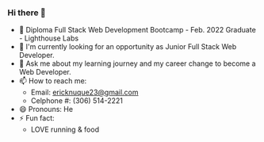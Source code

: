 ### Hi there 👋
- 🔭 Diploma Full Stack Web Development Bootcamp - Feb. 2022 Graduate - Lighthouse Labs 
 - 🌱 I'm currently looking for an opportunity as Junior Full Stack Web Developer.
 - 💬 Ask me about my learning journey and my career change to become a Web Developer.
 - 📫 How to reach me: 
   * Email: ericknuque23@gmail.com
   * Celphone #: (306) 514-2221
 - 😄 Pronouns: He
 - ⚡ Fun fact:
   * LOVE running & food

###
<!--
**enukeWebDev/enukeWebDev** is a ✨ _special_ ✨ repository because its `README.md` (this file) appears on your GitHub profile.

Here are some ideas to get you started:

- 🔭 I’m currently attending the Lighthouse Labs Bootcamp. 
- 🌱 I’m currently learning Web Development. 
- 👯 I’m looking to collaborate on real world projects to enhance my skill set.
- 🤔 I’m looking for help with connecting / networking in Web Develpoment industry.
- 💬 Ask me about my learning journey and my career change from Federal Government Employee (Operations Superintendent - 14 years) to aspiring Web Developer.
- 📫 How to reach me: 
  * Email: enuke4@gmail.com
  * Celphone #: (306) 514-2221
- 😄 Pronouns: He
- ⚡ Fun fact:
  * LOVE running & food
  * Crypto enthusiast
-->
